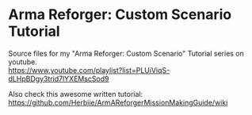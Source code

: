 # Arma Reforger: Custom Scenario Tutorial

Source files for my "Arma Reforger: Custom Scenario" Tutorial series on youtube.  
https://www.youtube.com/playlist?list=PLUiViqS-dLHpBDgy3trid7lYXEMscSod9


Also check this awesome written tutorial:
https://github.com/Herbiie/ArmAReforgerMissionMakingGuide/wiki

